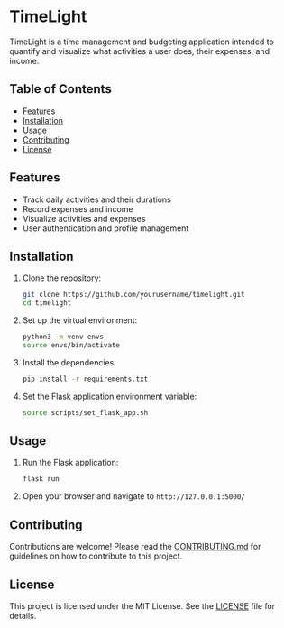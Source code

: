 # TimeLight

TimeLight is a time management and budgeting application intended to quantify and visualize what activities a user does, their expenses, and income.

## Table of Contents

- [Features](#features)
- [Installation](#installation)
- [Usage](#usage)
- [Contributing](#contributing)
- [License](#license)

## Features

- Track daily activities and their durations
- Record expenses and income
- Visualize activities and expenses
- User authentication and profile management

## Installation

1. Clone the repository:
    ```sh
    git clone https://github.com/yourusername/timelight.git
    cd timelight
    ```

2. Set up the virtual environment:
    ```sh
    python3 -m venv envs
    source envs/bin/activate
    ```

3. Install the dependencies:
    ```sh
    pip install -r requirements.txt
    ```

4. Set the Flask application environment variable:
    ```sh
    source scripts/set_flask_app.sh
    ```

## Usage

1. Run the Flask application:
    ```sh
    flask run
    ```

2. Open your browser and navigate to `http://127.0.0.1:5000/`

## Contributing

Contributions are welcome! Please read the [CONTRIBUTING.md](CONTRIBUTING.md) for guidelines on how to contribute to this project.

## License

This project is licensed under the MIT License. See the [LICENSE](LICENSE) file for details.
